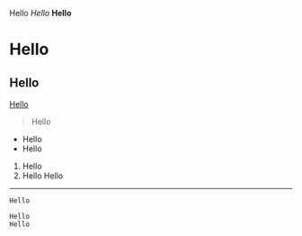 Hello
*Hello*
**Hello**
# Hello
## Hello
[Hello](google.com)
>Hello

* Hello
* Hello
1. Hello
2. Hello
Hello
---
`Hello`
```
Hello
Hello
```
